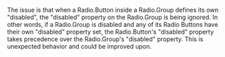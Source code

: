 The issue is that when a Radio.Button inside a Radio.Group defines its own "disabled", the "disabled" property on the Radio.Group is being ignored. In other words, if a Radio.Group is disabled and any of its Radio Buttons have their own "disabled" property set, the Radio.Button's "disabled" property takes precedence over the Radio.Group's "disabled" property. This is unexpected behavior and could be improved upon.
